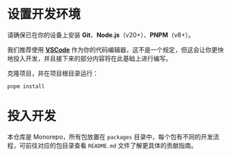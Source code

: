 # 设置开发环境

请确保已在你的设备上安装 **Git**、**Node.js**（v20+）、**PNPM**（v8+）。

我们推荐使用 [**VSCode**](https://code.visualstudio.com/) 作为你的代码编辑器，这不是一个规定，但这会让你更快地投入开发，并且接下来的部分内容将在此基础上进行编写。

克隆项目，并在项目根目录运行：

```shell
pnpm install
```

# 投入开发

本仓库是 Monorepo，所有包放置在 `packages` 目录中，每个包有不同的开发流程，可前往对应的包目录查看 `README.md` 文件了解更具体的贡献指南。
